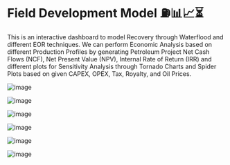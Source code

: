 # Field Development Model ⛽📊📈⏳

This is an interactive dashboard to model Recovery through Waterflood and different EOR techniques. We can perform Economic Analysis based on different Production Profiles by generating Petroleum Project Net Cash Flows (NCF), Net Present Value (NPV),
Internal Rate of Return (IRR) and different plots for Sensitivity Analysis through Tornado Charts and Spider Plots based on given CAPEX, OPEX, Tax, Royalty, and Oil Prices.

![image](https://github.com/PreetKothari/Petroleum_Data_Science_Projects/assets/87279526/1505238e-0a61-45a9-a268-f8aff26a197d)

![image](https://github.com/PreetKothari/Petroleum_Data_Science_Projects/assets/87279526/6412c6f5-3917-4857-8696-f7e0526b1d7a)

![image](https://github.com/PreetKothari/Petroleum_Data_Science_Projects/assets/87279526/040cac30-3693-469c-a36d-c203fd67266f)

![image](https://github.com/PreetKothari/Petroleum_Data_Science_Projects/assets/87279526/547de50e-8bf1-43d1-b607-a1de685bf76e)

![image](https://github.com/PreetKothari/Petroleum_Data_Science_Projects/assets/87279526/ca941567-53ab-4ce4-a8bf-330b333133dc)

![image](https://github.com/PreetKothari/Petroleum_Data_Science_Projects/assets/87279526/cdae19db-db70-40f5-a47a-4e79d1873df0)
